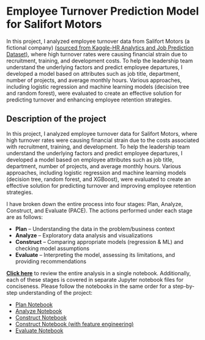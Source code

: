 # Employee Turnover Prediction Model for Salifort Motors
In this project, I analyzed employee turnover data from Salifort Motors (a fictional company) 
<a href="https://www.kaggle.com/datasets/mfaisalqureshi/hr-analytics-and-job-prediction?select=HR_comma_sep.csv" target="blank">(sourced from Kaggle-HR Analytics and Job Prediction Dataset)</a>, where high turnover rates were causing financial strain due to recruitment, training, and development costs. To help the leadership team understand the underlying factors and predict employee departures, I developed a model based on attributes such as job title, department, number of projects, and average monthly hours. Various approaches, including logistic regression and machine learning models (decision tree and random forest), were evaluated to create an effective solution for predicting turnover and enhancing employee retention strategies.
## Description of the project

In this project, I analyzed employee turnover data for Salifort Motors, where high turnover rates were causing financial strain due to the costs associated with recruitment, training, and development. To help the leadership team understand the underlying factors and predict employee departures, I developed a model based on employee attributes such as job title, department, number of projects, and average monthly hours. Various approaches, including logistic regression and machine learning models (decision tree, random forest, and XGBoost), were evaluated to create an effective solution for predicting turnover and improving employee retention strategies.

I have broken down the entire process into four stages: Plan, Analyze, Construct, and Evaluate (PACE). The actions performed under each stage are as follows:

- **Plan** – Understanding the data in the problem/business context
- **Analyze** – Exploratory data analysis and visualizations
- **Construct** – Comparing appropriate models (regression & ML) and checking model assumptions
- **Evaluate** – Interpreting the model, assessing its limitations, and providing recommendations

[**Click here**](All_combined.ipynb) to review the entire analysis in a single notebook. Additionally, each of these stages is covered in separate Jupyter notebook files for conciseness. Please follow the notebooks in the same order for a step-by-step understanding of the project:

- <a href="https://github.com/VenkatRamoju01/Employee-Churn-Prediction/blob/main/1_Plan.ipynb" target="_blank">Plan Notebook</a>
- <a href="2_Analyse.ipynb" target="_blank">Analyze Notebook</a>
- <a href="3.1_Construct.ipynb" target="_blank">Construct Notebook</a>
- <a href="3.2_Construct_with_feature_engineering.ipynb" target="_blank">Construct Notebook (with feature engineering)</a>
- <a href="4_Evaluate.ipynb" target="_blank">Evaluate Notebook</a>
